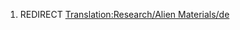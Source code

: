 1.  REDIRECT [Translation:Research/Alien
    Materials/de](Translation:Research/Alien_Materials/de "wikilink")